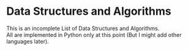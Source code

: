 # Data Structures and Algorithms

This is an incomplete List of Data Structures and Algorithms. <br>
All are implemented in Python only at this point (But I might add other languages later).